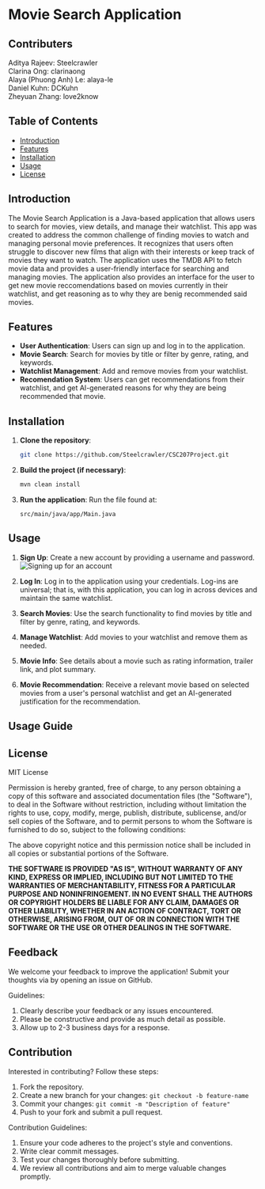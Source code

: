 # Movie Search Application
## Contributers
Aditya Rajeev: Steelcrawler <br />
Clarina Ong: clarinaong <br />
Alaya (Phuong Anh) Le: alaya-le <br />
Daniel Kuhn: DCKuhn <br />
Zheyuan Zhang: love2know <br />

## Table of Contents
- [Introduction](#introduction)
- [Features](#features)
- [Installation](#installation)
- [Usage](#usage)
- [License](#license)

## Introduction
The Movie Search Application is a Java-based application that allows users to search for movies, view details, and manage their watchlist. This app was created to address the common challenge of finding movies to watch and managing personal movie preferences. It recognizes that users often struggle to discover new films that align with their interests or keep track of movies they want to watch. The application uses the TMDB API to fetch movie data and provides a user-friendly interface for searching and managing movies. The application also provides an interface for the user to get new movie reccomendations based on movies currently in their watchlist, and get reasoning as to why they are benig recommended said movies. 

## Features
- **User Authentication**: Users can sign up and log in to the application.
- **Movie Search**: Search for movies by title or filter by genre, rating, and keywords.
- **Watchlist Management**: Add and remove movies from your watchlist.
- **Recomendation System**: Users can get recommendations from their watchlist, and get AI-generated reasons for why they are being recommended that movie.

## Installation
1. **Clone the repository**:
    ```sh
    git clone https://github.com/Steelcrawler/CSC207Project.git
    ```

2. **Build the project (if necessary)**:
    ```sh
    mvn clean install
    ```

3. **Run the application**:
    Run the file found at:
    ```
    src/main/java/app/Main.java
    ```

## Usage
1. **Sign Up**: Create a new account by providing a username and password.
![Signing up for an account](https://github.com/user-attachments/assets/e63cace3-5bb4-4b03-bd72-655caaf98c95)

   
2. **Log In**: Log in to the application using your credentials. Log-ins are universal; that is, with this application, you can log in across devices and maintain the same watchlist.
3. **Search Movies**: Use the search functionality to find movies by title and filter by genre, rating, and keywords.
4. **Manage Watchlist**: Add movies to your watchlist and remove them as needed.
5. **Movie Info**: See details about a movie such as rating information, trailer link, and plot summary.
6. **Movie Recommendation**: Receive a relevant movie based on selected movies from a user's personal watchlist and get an AI-generated justification for the recommendation.

## Usage Guide

## License
MIT License

Permission is hereby granted, free of charge, to any person obtaining a copy of this software and associated documentation files (the "Software"), to deal in the Software without restriction, including without limitation the rights to use, copy, modify, merge, publish, distribute, sublicense, and/or sell copies of the Software, and to permit persons to whom the Software is furnished to do so, subject to the following conditions:

The above copyright notice and this permission notice shall be included in all copies or substantial portions of the Software.

**THE SOFTWARE IS PROVIDED "AS IS", WITHOUT WARRANTY OF ANY KIND, EXPRESS OR IMPLIED, INCLUDING BUT NOT LIMITED TO THE WARRANTIES OF MERCHANTABILITY, FITNESS FOR A PARTICULAR PURPOSE AND NONINFRINGEMENT. IN NO EVENT SHALL THE AUTHORS OR COPYRIGHT HOLDERS BE LIABLE FOR ANY CLAIM, DAMAGES OR OTHER LIABILITY, WHETHER IN AN ACTION OF CONTRACT, TORT OR OTHERWISE, ARISING FROM, OUT OF OR IN CONNECTION WITH THE SOFTWARE OR THE USE OR OTHER DEALINGS IN THE SOFTWARE.**

## Feedback
We welcome your feedback to improve the application! Submit your thoughts via by opening an issue on GitHub.

Guidelines:
1. Clearly describe your feedback or any issues encountered.
2. Please be constructive and provide as much detail as possible.
3. Allow up to 2-3 business days for a response.

## Contribution
Interested in contributing? Follow these steps:

1. Fork the repository.
2. Create a new branch for your changes:
`git checkout -b feature-name`
3. Commit your changes:
`git commit -m "Description of feature"`
4. Push to your fork and submit a pull request.

Contribution Guidelines:

1. Ensure your code adheres to the project's style and conventions.
2. Write clear commit messages.
3. Test your changes thoroughly before submitting.
4. We review all contributions and aim to merge valuable changes promptly.
